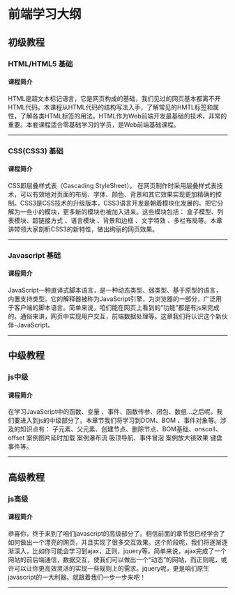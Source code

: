 # 前端学习大纲
## 初级教程

### HTML/HTML5 基础
#### 课程简介
  HTML是超文本标记语言，它是网页构成的基础，我们见过的网页基本都离不开HTML代码。本课程从HTML代码的结构写法入手，了解常见的HMTL标签和属性，了解各类HTML标签的用法。HTML作为Web前端开发最基础的技术，非常的重要。本套课程适合零基础学习的学员，是Web前端基础课程。
***

### CSS(CSS3) 基础
#### 课程简介
  CSS即层叠样式表（Cascading StyleSheet）。 在网页制作时采用层叠样式表技术，可以有效地对页面的布局、字体、颜色、背景和其它效果实现更加精确的控制。CSS3是CSS技术的升级版本，CSS3语言开发是朝着模块化发展的。把它分解为一些小的模块，更多新的模块也被加入进来。这些模块包括： 盒子模型、列表模块、超链接方式 、语言模块 、背景和边框 、文字特效 、多栏布局等。本章讲带领大家剖析CSS3的新特性，做出绚丽的网页效果。
***

### Javascript 基础
#### 课程简介
  JavaScript一种直译式脚本语言，是一种动态类型、弱类型、基于原型的语言，内置支持类型。它的解释器被称为JavaScript引擎，为浏览器的一部分，广泛用于客户端的脚本语言。简单来说，咱们能在网页上看到的“功能”都是有js来完成的。通俗来讲，网页中实现用户交互，前端数据处理等。这章我们将认识这个新伙伴-JavaScript。
***

## 中级教程
### js中级
#### 课程简介
  在学习JavaScript中的函数、变量 、事件、函数传参、闭包、数组...之后呢，我们要进入到js的中级部分了。本章节我们将学习到DOM、BOM 、事件对象等。涉及的知识点有： 子元素、父元素、创建节点、删除节点、BOM基础、onscoll、offset 案例图片延时加载 案例瀑布流 吸顶导航、事件冒泡 案例放大镜效果 键盘事件等。
***



## 高级教程
### js高级
#### 课程简介
  恭喜你，终于来到了咱们javascript的高级部分了。相信前面的章节您已经学会了如何做出一个漂亮的网页，并且实现了很多交互效果。这个阶段呢，我们将逐渐逐渐深入，比如你可能会学习到ajax，正则，jquery等。简单来说，ajax完成了一个网站的前后端通信，数据交互，使我们可以做出一个“动态”的网站，而正则呢，或许可以让你更高效灵活的实现一些规则上的需求。jquery呢，更是咱们原生javascript的一大利器。就跟着我们一步一步来吧！
***
